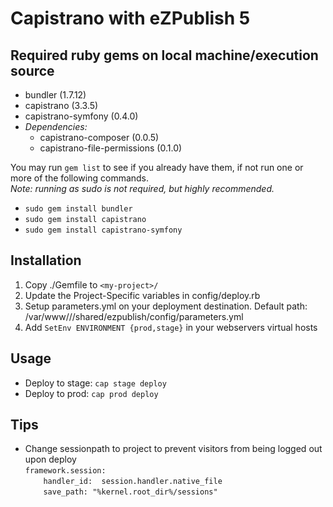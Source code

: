 Capistrano with eZPublish 5
========================

## Required ruby gems on local machine/execution source

* bundler (1.7.12)
* capistrano (3.3.5)
* capistrano-symfony (0.4.0)
* <em>Dependencies:</em>
    * capistrano-composer (0.0.5)
    * capistrano-file-permissions (0.1.0)

You may run `gem list` to see if you already have them, if not run one or more of the following commands.<br>
<em>Note: running as sudo is not required, but highly recommended.</em>
* `sudo gem install bundler`
* `sudo gem install capistrano`
* `sudo gem install capistrano-symfony`

Installation
--------------
1. Copy ./Gemfile to `<my-project>/`
2. Update the Project-Specific variables in config/deploy.rb
3. Setup parameters.yml on your deployment destination. Default path: /var/www/<domain>/<environment>/shared/ezpublish/config/parameters.yml
4. Add `SetEnv ENVIRONMENT {prod,stage}` in your webservers virtual hosts


Usage
--------------
* Deploy to stage: `cap stage deploy`
* Deploy to prod: `cap prod deploy`


Tips
--------------
* Change sessionpath to project to prevent visitors from being logged out upon deploy <br>
`framework.session:` <br>
`    handler_id:  session.handler.native_file` <br>
`    save_path: "%kernel.root_dir%/sessions"` <br>
